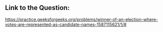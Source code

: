 ## Link to the Question:

https://practice.geeksforgeeks.org/problems/winner-of-an-election-where-votes-are-represented-as-candidate-names-1587115621/1/#
